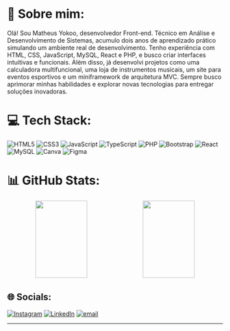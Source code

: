 # 💫 Sobre mim:
Olá! Sou Matheus Yokoo, desenvolvedor Front-end. Técnico em Análise e Desenvolvimento de Sistemas, acumulo dois anos de aprendizado prático simulando um ambiente real de desenvolvimento. Tenho experiência com HTML, CSS, JavaScript, MySQL, React e PHP, e busco criar interfaces intuitivas e funcionais. Além disso, já desenvolvi projetos como uma calculadora multifuncional, uma loja de instrumentos musicais, um site para eventos esportivos e um miniframework de arquitetura MVC. Sempre busco aprimorar minhas habilidades e explorar novas tecnologias para entregar soluções inovadoras.

# 💻 Tech Stack:
 ![HTML5](https://img.shields.io/badge/html5-%23E34F26.svg?style=for-the-badge&logo=html5&logoColor=white) ![CSS3](https://img.shields.io/badge/css3-%231572B6.svg?style=for-the-badge&logo=css3&logoColor=white) ![JavaScript](https://img.shields.io/badge/javascript-%23323330.svg?style=for-the-badge&logo=javascript&logoColor=%23F7DF1E)  ![TypeScript](https://img.shields.io/badge/typescript-%23007ACC.svg?style=for-the-badge&logo=typescript&logoColor=white) ![PHP](https://img.shields.io/badge/php-%23777BB4.svg?style=for-the-badge&logo=php&logoColor=white) ![Bootstrap](https://img.shields.io/badge/bootstrap-%238511FA.svg?style=for-the-badge&logo=bootstrap&logoColor=white) ![React](https://img.shields.io/badge/react-%2320232a.svg?style=for-the-badge&logo=react&logoColor=%2361DAFB) ![MySQL](https://img.shields.io/badge/mysql-4479A1.svg?style=for-the-badge&logo=mysql&logoColor=white) ![Canva](https://img.shields.io/badge/Canva-%2300C4CC.svg?style=for-the-badge&logo=Canva&logoColor=white) ![Figma](https://img.shields.io/badge/figma-%23F24E1E.svg?style=for-the-badge&logo=figma&logoColor=white)
# 📊 GitHub Stats:
<p align="center">
  <img src="https://nirzak-streak-stats.vercel.app/?user=111Yokoo&theme=dark&hide_border=true" height="180" width="49%">
  <img src="https://github-readme-stats.vercel.app/api/top-langs/?username=111Yokoo&theme=dark&hide_border=true&include_all_commits=false&count_private=false&layout=compact" height="180" width="49%">
</p>


## 🌐 Socials:
[![Instagram](https://img.shields.io/badge/Instagram-%23E4405F.svg?logo=Instagram&logoColor=white)](https://instagram.com/Japa.Yokoo) [![LinkedIn](https://img.shields.io/badge/LinkedIn-%230077B5.svg?logo=linkedin&logoColor=white)](https://linkedin.com/in/matheus-dozono-yokoo) [![email](https://img.shields.io/badge/Email-D14836?logo=gmail&logoColor=white)](mailto:yokoomatheus@gmail.com) 

---
